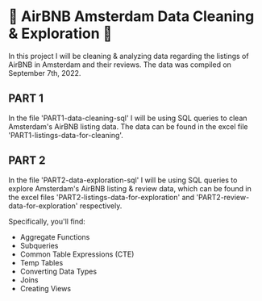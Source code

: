 # 🏡 AirBNB Amsterdam Data Cleaning & Exploration 🏰

In this project I will be cleaning & analyzing data regarding the listings of AirBNB in Amsterdam and their reviews.
The data was compiled on September 7th, 2022.

## PART 1
  In the file 'PART1-data-cleaning-sql' I will be using SQL queries to clean Amsterdam's AirBNB listing data.
The data can be found in the excel file 'PART1-listings-data-for-cleaning'.


## PART 2 
  In the file 'PART2-data-exploration-sql' I will be using SQL queries to explore Amsterdam's AirBNB listing & review data,
which can be found in the excel files 'PART2-listings-data-for-exploration' and 'PART2-review-data-for-exploration' respectively.

Specifically, you'll find:
- Aggregate Functions
- Subqueries
- Common Table Expressions (CTE)
- Temp Tables
- Converting Data Types
- Joins
- Creating Views
